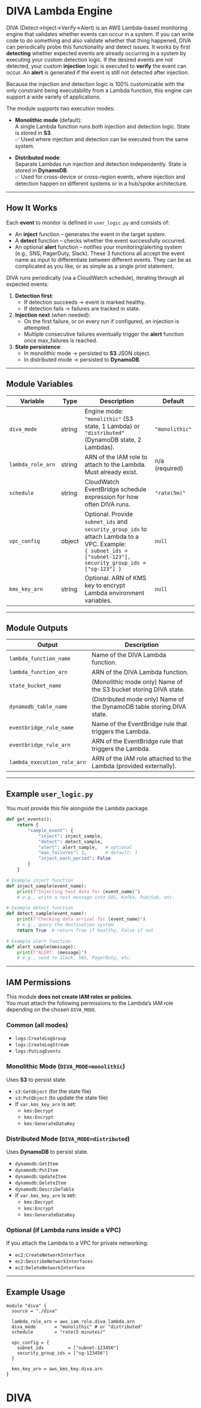 # DIVA Lambda Engine

DIVA (Detect->Inject->Verify->Alert) is an AWS Lambda-based monitoring engine that validates whether events can occur in a system.
If you can write code to do something and also validate whether that thing happened, DIVA can periodically probe this functionality and detect issues.
It works by first **detecting** whether expected events are already occurring in a system by executing your custom detection logic. 
If the desired events are not detected, your custom **injection** logic is executed to **verify** the event can occur. 
An **alert** is generated if the event is still not detected after injection.

Because the injection and detection logic is 100% customizable with the only constraint being executability from a Lambda function, this engine can support a wide variety of applications.

The module supports two execution modes:

- **Monolithic mode** (default):  
  A single Lambda function runs both injection and detection logic. State is stored in **S3**.  
  ✅ Used where injection and detection can be executed from the same system.

- **Distributed mode**:  
  Separate Lambdas run injection and detection independently. State is stored in **DynamoDB**.  
  ✅ Used for cross-device or cross-region events, where injection and detection happen on different systems or in a hub/spoke architecture.

---

## How It Works

Each **event** to monitor is defined in `user_logic.py` and consists of:
- An **inject** function – generates the event in the target system.
- A **detect** function – checks whether the event successfully occurred.
- An optional **alert** function – notifies your monitoring/alerting system (e.g., SNS, PagerDuty, Slack).
These 3 functions all accept the event name as input to differentiate between different events.
They can be as complicated as you like, or as simple as a single print statement.

DIVA runs periodically (via a CloudWatch schedule), iterating through all expected events:
1. **Detection first**:  
   - If detection succeeds → event is marked healthy.
   - If detection fails → failures are tracked in state.
2. **Injection next** (when needed):  
   - On the first failure, or on every run if configured, an injection is attempted.
   - Multiple consecutive failures eventually trigger the **alert** function once max_failures is reached.
3. **State persistence**:  
   - In monolithic mode → persisted to **S3** JSON object.
   - In distributed mode → persisted to **DynamoDB**.

---

## Module Variables

| Variable           | Type     | Description                                                                 | Default        |
|--------------------|----------|-----------------------------------------------------------------------------|----------------|
| `diva_mode`        | string   | Engine mode: `"monolithic"` (S3 state, 1 Lambda) or `"distributed"` (DynamoDB state, 2 Lambdas). | `"monolithic"` |
| `lambda_role_arn`  | string   | ARN of the IAM role to attach to the Lambda. Must already exist.            | n/a (required) |
| `schedule`         | string   | CloudWatch EventBridge schedule expression for how often DIVA runs.         | `"rate(5m)"`   |
| `vpc_config`       | object   | Optional. Provide `subnet_ids` and `security_group_ids` to attach Lambda to a VPC. Example:<br>`{ subnet_ids = ["subnet-123"], security_group_ids = ["sg-123"] }` | `null` |
| `kms_key_arn`      | string   | Optional. ARN of KMS key to encrypt Lambda environment variables.           | `null`         |

---

## Module Outputs

| Output                    | Description |
|----------------------------|-------------|
| `lambda_function_name`     | Name of the DIVA Lambda function. |
| `lambda_function_arn`      | ARN of the DIVA Lambda function. |
| `state_bucket_name`        | (Monolithic mode only) Name of the S3 bucket storing DIVA state. |
| `dynamodb_table_name`      | (Distributed mode only) Name of the DynamoDB table storing DIVA state. |
| `eventbridge_rule_name`    | Name of the EventBridge rule that triggers the Lambda. |
| `eventbridge_rule_arn`     | ARN of the EventBridge rule that triggers the Lambda. |
| `lambda_execution_role_arn`| ARN of the IAM role attached to the Lambda (provided externally). |

---

## Example `user_logic.py`

You must provide this file alongside the Lambda package.

```python
def get_events():
    return {
        "sample_event": {
            "inject": inject_sample,
            "detect": detect_sample,
            "alert": alert_sample,   # optional
            "max_failures": 3,       # default: 1
            "inject_each_period": False
        }
    }

# Example inject function
def inject_sample(event_name):
    print(f"Injecting test data for {event_name}")
    # e.g., write a test message into SQS, Kafka, Pub/Sub, etc.

# Example detect function
def detect_sample(event_name):
    print(f"Checking data arrival for {event_name}")
    # e.g., query the destination system
    return True  # return True if healthy, False if not

# Example alert function
def alert_sample(message):
    print(f"ALERT: {message}")
    # e.g., send to Slack, SNS, PagerDuty, etc.
```
---

## IAM Permissions

This module **does not create IAM roles or policies**.  
You must attach the following permissions to the Lambda’s IAM role depending on the chosen `DIVA_MODE`.

### Common (all modes)
- `logs:CreateLogGroup`
- `logs:CreateLogStream`
- `logs:PutLogEvents`

### Monolithic Mode (`DIVA_MODE=monolithic`)
Uses **S3** to persist state.
- `s3:GetObject` (for the state file)
- `s3:PutObject` (to update the state file)
- If `var.kms_key_arn` is set:
  - `kms:Decrypt`
  - `kms:Encrypt`
  - `kms:GenerateDataKey`

### Distributed Mode (`DIVA_MODE=distributed`)
Uses **DynamoDB** to persist state.
- `dynamodb:GetItem`
- `dynamodb:PutItem`
- `dynamodb:UpdateItem`
- `dynamodb:DeleteItem`
- `dynamodb:DescribeTable`
- If `var.kms_key_arn` is set:
  - `kms:Decrypt`
  - `kms:Encrypt`
  - `kms:GenerateDataKey`

### Optional (if Lambda runs inside a VPC)
If you attach the Lambda to a VPC for private networking:
- `ec2:CreateNetworkInterface`
- `ec2:DescribeNetworkInterfaces`
- `ec2:DeleteNetworkInterface`

---

## Example Usage

```hcl
module "diva" {
  source = "./diva"

  lambda_role_arn = aws_iam_role.diva_lambda.arn
  diva_mode       = "monolithic" # or "distributed"
  schedule        = "rate(5 minutes)"

  vpc_config = {
    subnet_ids         = ["subnet-123456"]
    security_group_ids = ["sg-123456"]
  }

  kms_key_arn = aws_kms_key.diva.arn
}
```
# DIVA
